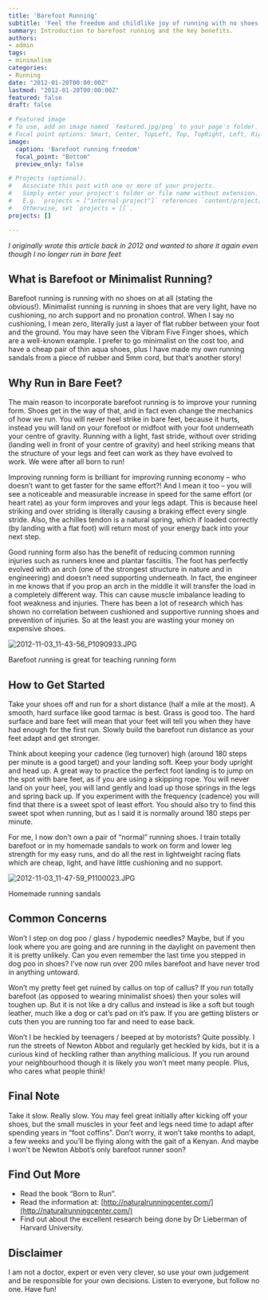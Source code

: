 ```yaml
---
title: 'Barefoot Running'
subtitle: 'Feel the freedom and childlike joy of running with no shoes'
summary: Introduction to barefoot running and the key benefits.
authors:
- admin
tags:
- minimalism
categories:
- Running
date: "2012-01-20T00:00:00Z"
lastmod: "2012-01-20T00:00:00Z"
featured: false
draft: false

# Featured image
# To use, add an image named `featured.jpg/png` to your page's folder.
# Focal point options: Smart, Center, TopLeft, Top, TopRight, Left, Right, BottomLeft, Bottom, BottomRight
image:
  caption: 'Barefoot running freedom'
  focal_point: "Bottom"
  preview_only: false

# Projects (optional).
#   Associate this post with one or more of your projects.
#   Simply enter your project's folder or file name without extension.
#   E.g. `projects = ["internal-project"]` references `content/project/deep-learning/index.md`.
#   Otherwise, set `projects = []`.
projects: []

---
```


*I originally wrote this article back in 2012 and wanted to share it again even though I no longer run in bare feet*

## What is Barefoot or Minimalist Running?

Barefoot running is running with no shoes on at all (stating the obvious!). Minimalist running is running in shoes that are very light, have no cushioning, no arch support and no pronation control. When I say no cushioning, I mean zero, literally just a layer of flat rubber between your foot and the ground. You may have seen the Vibram Five Finger shoes, which are a well-known example. I prefer to go minimalist on the cost too, and have a cheap pair of thin aqua shoes, plus I have made my own running sandals from a piece of rubber and 5mm cord, but that’s another story!

## Why Run in Bare Feet?

The main reason to incorporate barefoot running is to improve your running form. Shoes get in the way of that, and in fact even change the mechanics of how we run. You will never heel strike in bare feet, because it hurts, instead you will land on your forefoot or midfoot with your foot underneath your centre of gravity. Running with a light, fast stride, without over striding (landing well in front of your centre of gravity) and heel striking means that the structure of your legs and feet can work as they have evolved to work. We were after all born to run!

Improving running form is brilliant for improving running economy – who doesn’t want to get faster for the same effort?! And I mean it too – you will see a noticeable and measurable increase in speed for the same effort (or heart rate) as your form improves and your legs adapt. This is because heel striking and over striding is literally causing a braking effect every single stride. Also, the achilles tendon is a natural spring, which if loaded correctly (by landing with a flat foot) will return most of your energy back into your next step.

Good running form also has the benefit of reducing common running injuries such as runners knee and plantar fasciitis. The foot has perfectly evolved with an arch (one of the strongest structure in nature and in engineering) and doesn’t need supporting underneath. In fact, the engineer in me knows that if you prop an arch in the middle it will transfer the load in a completely different way. This can cause muscle imbalance leading to foot weakness and injuries. There has been a lot of research which has shown no correlation between cushioned and supportive running shoes and prevention of injuries. So at the least you are wasting your money on expensive shoes.

![2012-11-03_11-43-56_P1090933.JPG](2012-11-03_11-43-56_P1090933-ce0c5f65-f80a-4bea-98df-5668e7ae5c53.jpg)

Barefoot running is great for teaching running form

## How to Get Started

Take your shoes off and run for a short distance (half a mile at the most). A smooth, hard surface like good tarmac is best. Grass is good too. The hard surface and bare feet will mean that your feet will tell you when they have had enough for the first run. Slowly build the barefoot run distance as your feet adapt and get stronger.

Think about keeping your cadence (leg turnover) high (around 180 steps per minute is a good target) and your landing soft. Keep your body upright and head up. A great way to practice the perfect foot landing is to jump on the spot with bare feet, as if you are using a skipping rope. You will never land on your heel, you will land gently and load up those springs in the legs and spring back up. If you experiment with the frequency (cadence) you will find that there is a sweet spot of least effort. You should also try to find this sweet spot when running, but as I said it is normally around 180 steps per minute. 

For me, I now don’t own a pair of “normal” running shoes. I train totally barefoot or in my homemade sandals to work on form and lower leg strength for my easy runs, and do all the rest in lightweight racing flats which are cheap, light, and have little cushioning and no support.

![2012-11-03_11-47-59_P1100023.JPG](2012-11-03_11-47-59_P1100023-597501a0-725f-446e-afb4-d07610846665.jpg)

Homemade running sandals

## Common Concerns

Won’t I step on dog poo / glass / hypodemic needles? Maybe, but if you look where you are going and are running in the daylight on pavement then it is pretty unlikely. Can you even remember the last time you stepped in dog poo in shoes? I’ve now run over 200 miles barefoot and have never trod in anything untoward.

Won’t my pretty feet get ruined by callus on top of callus? If you run totally barefoot (as opposed to wearing minimalist shoes) then your soles will toughen up. But it is not like a dry callus and instead is like a soft but tough leather, much like a dog or cat’s pad on it’s paw. If you are getting blisters or cuts then you are running too far and need to ease back.

Won’t I be heckled by teenagers / beeped at by motorists? Quite possibly. I run the streets of Newton Abbot and regularly get heckled by kids, but it is a curious kind of heckling rather than anything malicious. If you run around your neighbourhood though it is likely you won’t meet many people. Plus, who cares what people think!

## Final Note

Take it slow. Really slow. You may feel great initially after kicking off your shoes, but the small muscles in your feet and legs need time to adapt after spending years in “foot coffins”. Don’t worry, it won’t take months to adapt, a few weeks and you’ll be flying along with the gait of a Kenyan. And maybe I won’t be Newton Abbot’s only barefoot runner soon?

## Find Out More

- Read the book “Born to Run”.
- Read the information at: [http://naturalrunningcenter.com/](http://naturalrunningcenter.com/)
- Find out about the excellent research being done by Dr Lieberman of Harvard University.

## Disclaimer

I am not a doctor, expert or even very clever, so use your own judgement and be responsible for your own decisions. Listen to everyone, but follow no one. Have fun!